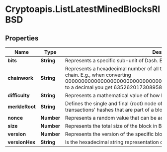 # Cryptoapis.ListLatestMinedBlocksRIBSD

## Properties

Name | Type | Description | Notes
------------ | ------------- | ------------- | -------------
**bits** | **String** | Represents a specific sub-unit of Dash. Bits have two-decimal precision. | 
**chainwork** | **String** | Represents a hexadecimal number of all the hashes necessary to produce the current chain. E.g., when converting 0000000000000000000000000000000000000000000086859f7a841475b236fd to a decimal you get 635262017308958427068157 hashes, or 635262 exahashes. | 
**difficulty** | **String** | Represents a mathematical value of how hard it is to find a valid hash for this block. | 
**merkleRoot** | **String** | Defines the single and final (root) node of a Merkle tree. It is the combined hash of all transactions&#39; hashes that are part of a blockchain block. | 
**nonce** | **Number** | Represents a random value that can be adjusted to satisfy the proof of work | 
**size** | **Number** | Represents the total size of the block in Bytes. | 
**version** | **Number** | Represents the version of the specific block on the blockchain. | 
**versionHex** | **String** | Is the hexadecimal string representation of the block&#39;s version. | 


